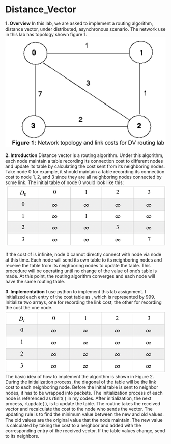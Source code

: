 # Distance_Vector
**1. Overview**
In this lab, we are asked to implement a routing algorithm, distance vector, under distributed, asynchronous scenario. The network use in this lab has topology shown figure 1.
  ![Alt text](https://github.com/OscarLi9328/Distance_Vector/blob/master/topology.png "Optional title")

**2. Introduction**
Distance vector is a routing algorithm. Under this algorithm, each node maintain a table recording its connection cost to different nodes and update its table by calculating the cost sent from its neighboring nodes. Take node 0 for example, it should maintain a table recording its connection cost to node 1, 2, and 3 since they are all neighboring nodes connected by some link. The initial table of node 0 would look like this: 
  ![Alt text](https://github.com/OscarLi9328/Distance_Vector/blob/master/D0.png?raw=true "Optional Title")

If the cost of  is infinite, node 0 cannot directly connect with node  via node  at this time. 
Each node will send its own table to its neighboring nodes and receive the table from its neighboring nodes to update the table. This procedure will be operating until no change of the value of one’s table is made. At this point, the routing algorithm converges and each node will have the same routing table. 

**3. Implementation**
I use python to implement this lab assignment. I initialized each entry of the cost table as , which is represented by 999. Initialize two arrays, one for recording the link cost, the other for recording the cost the one node.
 ![Alt text](https://github.com/OscarLi9328/Distance_Vector/blob/master/initialization.png?raw=true "Optional Title")
The basic idea of how to implement the algorithm is shown in Figure 2. During the initialization process, the diagonal of the table will be the link cost to each neighboring node. Before the initial table is sent to neighbor nodes, it has to be wrapped into packets. The initialization process of each node is referenced as rtinit( ) in my codes. 
After initialization, the next process, rtupdate( ), is to update the table. The routine takes the received vector and recalculate the cost to the node who sends the vector. 
The updating rule is to find the minimum value between the new and old values. The old values are the original value that the node maintain. The new value is calculated by taking the cost to a neighbor and added with the corresponding entry of the received vector. If the table values change, send to its neighbors. 

